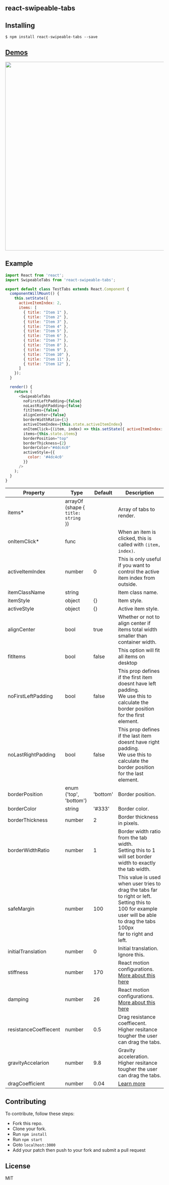 react-swipeable-tabs
---------------

Installing
------------
```
$ npm install react-swipeable-tabs --save
```

[Demos](http://bitriddler.com/playground/swipeable-tabs)
--------------

<img src="https://raw.githubusercontent.com/kareem3d/react-swipeable-tabs/master/demo.gif" width="600">

Example
--------------

```javascript
import React from 'react';
import SwipeableTabs from 'react-swipeable-tabs';

export default class TestTabs extends React.Component {
  componentWillMount() {
    this.setState({
      activeItemIndex: 2,
      items: [
        { title: "Item 1" },
        { title: "Item 2" },
        { title: "Item 3" },
        { title: "Item 4" },
        { title: "Item 5" },
        { title: "Item 6" },
        { title: "Item 7" },
        { title: "Item 8" },
        { title: "Item 9" },
        { title: "Item 10" },
        { title: "Item 11" },
        { title: "Item 12" },
      ]
    });
  }

  render() {
    return (
      <SwipeableTabs
        noFirstLeftPadding={false}
        noLastRightPadding={false}
        fitItems={false}
        alignCenter={false}
        borderWidthRatio={1}
        activeItemIndex={this.state.activeItemIndex}
        onItemClick={(item, index) => this.setState({ activeItemIndex: index })}
        items={this.state.items}
        borderPosition="top"
        borderThickness={2}
        borderColor="#4dc4c0"
        activeStyle={{
          color: '#4dc4c0'
        }}
      />
    );  
  }
} 
```



| Property | Type | Default | Description |
| --- | --- | --- | --- |
| items* | arrayOf (shape {<br />`title: string`<br />}) |  | Array of tabs to render. |
| onItemClick* | func |  | When an item is clicked, this is called with `(item, index)`. |
| activeItemIndex | number | 0 | This is only useful if you want to control the active item index from outside. |
| itemClassName | string |  | Item class name. |
| itemStyle | object | {} | Item style. |
| activeStyle | object | {} | Active item style. |
| alignCenter | bool | true | Whether or not to align center if items total width smaller than container width. |
| fitItems | bool | false | This option will fit all items on desktop |
| noFirstLeftPadding | bool | false | This prop defines if the first item doesnt have left padding.<br />We use this to calculate the border position for the first element. |
| noLastRightPadding | bool | false | This prop defines if the last item doesnt have right padding.<br />We use this to calculate the border position for the last element. |
| borderPosition | enum ('top', 'bottom') | 'bottom' | Border position. |
| borderColor | string | '#333' | Border color. |
| borderThickness | number | 2 | Border thickness in pixels. |
| borderWidthRatio | number | 1 | Border width ratio from the tab width.<br />Setting this to 1 will set border width to exactly the tab width. |
| safeMargin | number | 100 | This value is used when user tries to drag the tabs far to right or left.<br />Setting this to 100 for example user will be able to  drag the tabs 100px<br />far to right and left. |
| initialTranslation | number | 0 | Initial translation. Ignore this. |
| stiffness | number | 170 | React motion configurations.<br />[More about this here](https://github.com/chenglou/react-motion#--spring-val-number-config-springhelperconfig--opaqueconfig) |
| damping | number | 26 | React motion configurations.<br />[More about this here](https://github.com/chenglou/react-motion#--spring-val-number-config-springhelperconfig--opaqueconfig) |
| resistanceCoeffiecent | number | 0.5 | Drag resistance coeffiecent.<br />Higher resitance tougher the user can drag the tabs. |
| gravityAccelarion | number | 9.8 | Gravity acceleration.<br />Higher resitance tougher the user can drag the tabs. |
| dragCoefficient | number | 0.04 | [Learn more](https://en.wikipedia.org/wiki/Drag_coefficient) |

Contributing
--------------
To contribute, follow these steps:
- Fork this repo.
- Clone your fork.
- Run `npm install`
- Run `npm start`
- Goto `localhost:3000`
- Add your patch then push to your fork and submit a pull request

License
---------
MIT
